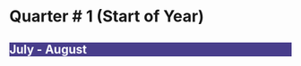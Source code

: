 # Quarter # 1 (Start of Year)

<body><h2 style="background-color:darkslateblue;">
<c style=color:white;">July - August</h2></body>